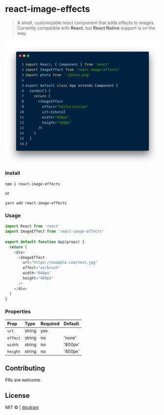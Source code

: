 # react-image-effects

> A small, customizable react component that adds effects to images. Currently compatible with **React**, but **React Native** support is on the way.

<p align="center">
  <img src="react-image-effects.png">
</p>


### Install
`npm i react-image-effects`

or

`yarn add react-image-effects`


### Usage

```js
import React from 'react'
import ImageEffect from 'react-image-effects'

export default function App(props) {
  return (
    <div>
      <ImageEffect
        url="https://example.com/test.jpg"
        effect="airbrush"
        width="640px" 
        height="480px"
      />
    </div>
  )
}
```


### Properties

Prop | Type | Required | Default
:--- |:--- |:--- |:---
`url`|string|yes||
`effect`|string|no|'none'||
`width`|string|no|'800px'||
`height`|string|no|'400px'


## Contributing

PRs are welcome.


## License

MIT &copy; | [@cdrani](https://github.com/cdrani)
